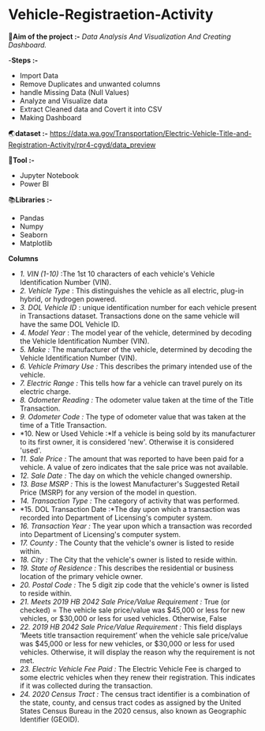 # Vehicle-Registraetion-Activity

:triangular_flag_on_post:**Aim of the project :-**  *Data Analysis And Visualization And Creating Dashboard.*

-**Steps :-**
- Import Data
- Remove Duplicates and unwanted columns
- handle Missing Data (Null Values)
- Analyze and Visualize data
- Extract Cleaned data and Covert it into CSV
- Making Dashboard


:earth_asia:**dataset :-** https://data.wa.gov/Transportation/Electric-Vehicle-Title-and-Registration-Activity/rpr4-cgyd/data_preview

:mushroom:**Tool :-**  
- Jupyter Notebook
- Power BI

:books:**Libraries :-** 
- Pandas
- Numpy 
- Seaborn
- Matplotlib
  

**Columns**
- *1. VIN (1-10)* :The 1st 10 characters of each vehicle's Vehicle Identification Number (VIN).
- *2. Vehicle Type* : This distinguishes the vehicle as all electric, plug-in hybrid, or hydrogen powered.
- *3. DOL Vehicle ID* : unique identification number for each vehicle present in Transactions dataset. Transactions done on the same vehicle will have the same DOL Vehicle ID.
- *4. Model Year* : The model year of the vehicle, determined by decoding the Vehicle Identification Number (VIN).
- *5. Make :* The manufacturer of the vehicle, determined by decoding the Vehicle Identification Number (VIN).
- *6. Vehicle Primary Use :* This describes the primary intended use of the vehicle.
- *7. Electric Range :* This tells how far a vehicle can travel purely on its electric charge.
- *8. Odometer Reading :* The odometer value taken at the time of the Title Transaction.
- *9. Odometer Code :* The type of odometer value that was taken at the time of a Title Transaction.
- *10. New or Used Vehicle :*If a vehicle is being sold by its manufacturer to its first owner, it is considered 'new'. Otherwise it is considered 'used'.
- *11. Sale Price :* The amount that was reported to have been paid for a vehicle. A value of zero indicates that the sale price was not available.
- *12. Sale Date :* The day on which the vehicle changed ownership.
- *13. Base MSRP :* This is the lowest Manufacturer's Suggested Retail Price (MSRP) for any version of the model in question.
- *14. Transaction Type :* The category of activity that was performed.   
- *15. DOL Transaction Date :*The day upon which a transaction was recorded into Department of Licensing's computer system. 
- *16. Transaction Year :* The year upon which a transaction was recorded into Department of Licensing's computer system.
- *17. County :* The County that the vehicle's owner is listed to reside within.
- *18. City :* The City that the vehicle's owner is listed to reside within. 
- *19. State of Residence :* This describes the residential or business location of the primary vehicle owner.      
- *20. Postal Code :* The 5 digit zip code that the vehicle's owner is listed to reside within.       
- *21. Meets 2019 HB 2042 Sale Price/Value Requirement :* True (or checked) = The vehicle sale price/value was $45,000 or less for new vehicles, or $30,000 or less for used vehicles. Otherwise, False         
- *22. 2019 HB 2042 Sale Price/Value Requirement  :* This field displays ‘Meets title transaction requirement’ when the vehicle sale price/value was $45,000 or less for new vehicles, or $30,000 or less for used vehicles. Otherwise, it will display the reason why the requirement is not met.       
- *23. Electric Vehicle Fee Paid :* The Electric Vehicle Fee is charged to some electric vehicles when they renew their registration. This indicates if it was collected during the transaction.
- *24. 2020 Census Tract  :* The census tract identifier is a combination of the state, county, and census tract codes as assigned by the United States Census Bureau in the 2020 census, also known as Geographic Identifier (GEOID).      


